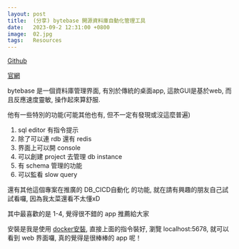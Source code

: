```yaml
---
layout: post
title:  (分享) bytebase 開源資料庫自動化管理工具 
date:   2023-09-2 12:31:00 +0800
image:  02.jpg
tags:   Resources
---
```


[Github](https://github.com/bytebase/bytebase)

[官網](https://www.bytebase.com/)

bytebase 是一個資料庫管理界面, 有別於傳統的桌面app, 這款GUI是基於web, 而且反應速度靈敏, 操作起來算舒服.

他有一些特別的功能(可能其他也有, 但不一定有發現或沒這麼普遍)
1. sql editor 有指令提示
2. 除了可以連 rdb 還有 redis
3. 界面上可以開 console
4. 可以創建 project 去管理 db instance
5. 有 schema 管理的功能
6. 可以監看 slow query 

還有其他這個專案在推廣的 DB_CICD自動化 的功能, 就在請有興趣的朋友自己試試看囉, 因為我太菜還看不太懂xD

其中最喜歡的是 1-4, 覺得很不錯的 app 推薦給大家

安裝是我是使用 [docker安裝](https://www.bytebase.com/docs/get-started/self-host/#docker), 直接上面的指令裝好, 瀏覽 localhost:5678, 就可以看到 web 界面囉, 真的覺得是很棒棒的 app 呢！
